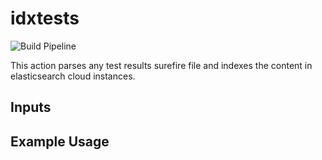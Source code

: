 # idxtests
![Build Pipeline](https://github.com/SkySoft-ATM/github-actions/workflows/Build%20Pipeline/badge.svg)

This action parses any test results surefire file and indexes the content in elasticsearch cloud instances.

## Inputs
### 

## Example Usage